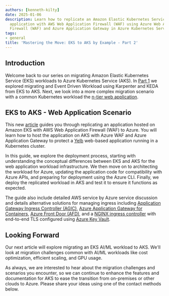 ```yaml
---
authors: [kenneth-kilty]
date: 2025-01-06
description: Learn how to replicate an Amazon Elastic Kubernetes Service (EKS) web
  application with AWS Web Application Firewall (WAF) using Azure Web Application
  Firewall (WAF) and Azure Application Gateway in Azure Kubernetes Service (AKS)
tags:
- general
title: 'Mastering the Move: EKS to AKS by Example - Part 2'
---
```


## Introduction

Welcome back to our series on migrating Amazon Elastic Kubernetes Service (EKS) workloads to Azure Kubernetes Service (AKS). In [Part 1](https://azure.github.io/AKS/2024/08/01/eks-to-aks-series-part1) we explored migrating and Event Driven Workload using Karpenter and KEDA from EKS to AKS. Next, we look into a more complex migration scenario with a common Kubernetes workload the [n-tier web application](https://learn.microsoft.com/azure/architecture/guide/architecture-styles/n-tier).

## EKS to AKS - Web Application Scenario

This new [article](https://learn.microsoft.com/azure/aks/eks-web-overview) guides you through replicating an application hosted on Amazon EKS with AWS Web Application Firewall (WAF) to Azure. You will learn how to host the application on AKS with Azure WAF and Azure Application Gateway to protect a [Yelb](https://github.com/mreferre/yelb/) web-based application running in a Kubernetes cluster.

In this guide, we explore the deployment process, starting with understanding the conceptual differences between EKS and AKS for the web application workload infrastructure. We then move on to architecting the workload for Azure, updating the application code for compatibility with Azure APIs, and preparing for deployment using the Azure CLI. Finally, we deploy the replicated workload in AKS and test it to ensure it functions as expected.

The guide also include detailed AWS service by Azure service discussion and details alternative solutions for managing ingress including [Application Gateway Ingress Controller (AGIC)](https://learn.microsoft.com/azure/application-gateway/ingress-controller-overview), [Azure Application Gateway for Containers](https://learn.microsoft.com/azure/application-gateway/for-containers/overview), [Azure Front Door (AFD)](https://learn.microsoft.com/azure/frontdoor/front-door-overview), and a [NGINX ingress controller](https://github.com/kubernetes/ingress-nginx) with end-to-end TLS configured using [Azure Key Vault](https://learn.microsoft.com/azure/key-vault/general/basic-concepts).

## Looking Forward

Our next article will explore migrating an EKS AI/ML workload to AKS. We'll look at migration challenges common with AI/ML workloads like cost optimization, efficient scaling, and GPU usage.

As always, we are interested to hear about the migration challenges and scenarios you encounter, so we can continue to enhance the features and documentation for AKS to ease the transition from on-premises or other clouds to Azure. Please share your ideas using one of the contact methods below.